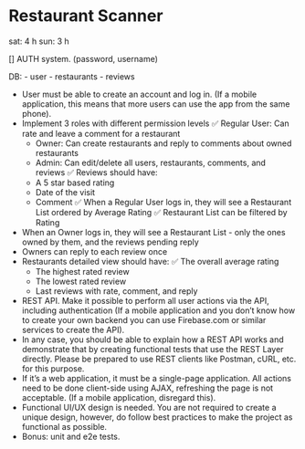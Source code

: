 # Restaurant Scanner

sat: 4 h
sun: 3 h

[] AUTH system. (password, username)

DB:
    - user
    - restaurants
    - reviews

- User must be able to create an account and log in. (If a mobile application, this means that more users can use the app from the same phone).
- Implement 3 roles with different permission levels
    ✅ Regular User: Can rate and leave a comment for a restaurant
    * Owner: Can create restaurants and reply to comments about owned restaurants
    * Admin: Can edit/delete all users, restaurants, comments, and reviews
✅ Reviews should have:
    * A 5 star based rating
    * Date of the visit
    * Comment 
✅ When a Regular User logs in, they will see a Restaurant List ordered by Average Rating
✅ Restaurant List can be filtered by Rating
- When an Owner logs in, they will see a Restaurant List - only the ones owned by them, and the reviews pending reply
- Owners can reply to each review once
- Restaurants detailed view should have:
    ✅ The overall average rating
    * The highest rated review
    * The lowest rated review
    * Last reviews with rate, comment, and reply
- REST API. Make it possible to perform all user actions via the API, including authentication (If a mobile application and you don’t know how to create your own backend you can use Firebase.com or similar services to create the API).
- In any case, you should be able to explain how a REST API works and demonstrate that by creating functional tests that use the REST Layer directly. Please be prepared to use REST clients like Postman, cURL, etc. for this purpose.
- If it’s a web application, it must be a single-page application. All actions need to be done client-side using AJAX, refreshing the page is not acceptable. (If a mobile application, disregard this).
- Functional UI/UX design is needed. You are not required to create a unique design, however, do follow best practices to make the project as functional as possible.
- Bonus: unit and e2e tests.